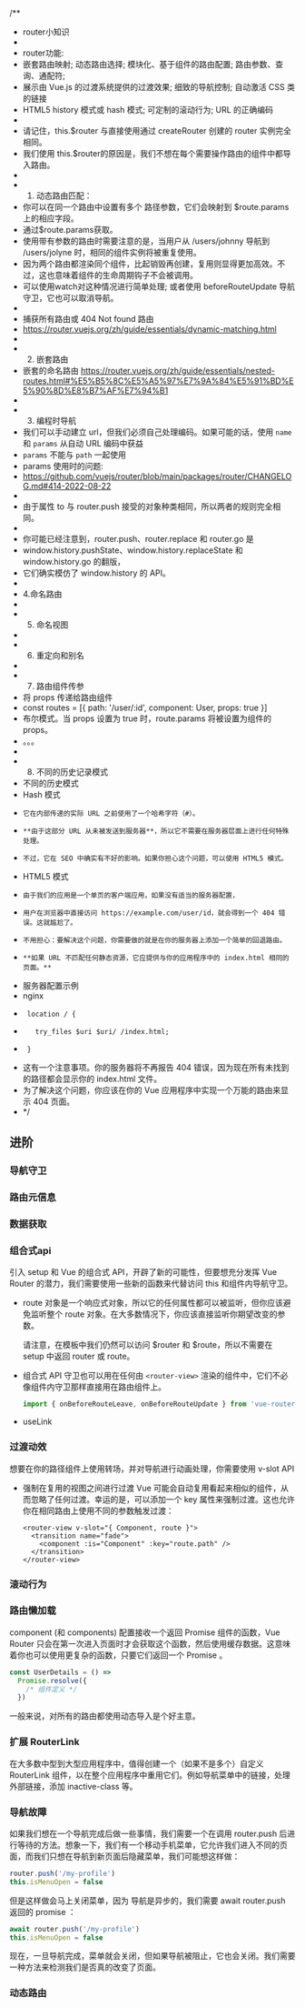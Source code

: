 /\*\*

- router小知识
-
- router功能:
- 嵌套路由映射; 动态路由选择; 模块化、基于组件的路由配置; 路由参数、查询、通配符;
- 展示由 Vue.js 的过渡系统提供的过渡效果; 细致的导航控制; 自动激活 CSS 类的链接
- HTML5 history 模式或 hash 模式; 可定制的滚动行为; URL 的正确编码
-
- 请记住，this.$router 与直接使用通过 createRouter 创建的 router 实例完全相同。
- 我们使用 this.$router的原因是，我们不想在每个需要操作路由的组件中都导入路由。
-
- 1.  动态路由匹配：
- 你可以在同一个路由中设置有多个 路径参数，它们会映射到 $route.params 上的相应字段。
- 通过$route.params获取。
- 使用带有参数的路由时需要注意的是，当用户从 /users/johnny 导航到 /users/jolyne 时，相同的组件实例将被重复使用。
- 因为两个路由都渲染同个组件，比起销毁再创建，复用则显得更加高效。不过，这也意味着组件的生命周期钩子不会被调用。
- 可以使用watch对这种情况进行简单处理; 或者使用 beforeRouteUpdate 导航守卫，它也可以取消导航。
-
- 捕获所有路由或 404 Not found 路由
- https://router.vuejs.org/zh/guide/essentials/dynamic-matching.html
-
- 2.  嵌套路由
- 嵌套的命名路由 https://router.vuejs.org/zh/guide/essentials/nested-routes.html#%E5%B5%8C%E5%A5%97%E7%9A%84%E5%91%BD%E5%90%8D%E8%B7%AF%E7%94%B1
-
- 3.  编程时导航
- 我们可以手动建立 url，但我们必须自己处理编码。如果可能的话，使用 `name` 和 `params` 从自动 URL 编码中获益
- `params` 不能与 `path` 一起使用
- params 使用时的问题:
- https://github.com/vuejs/router/blob/main/packages/router/CHANGELOG.md#414-2022-08-22
-
- 由于属性 to 与 router.push 接受的对象种类相同，所以两者的规则完全相同。
-
- 你可能已经注意到，router.push、router.replace 和 router.go 是
- window.history.pushState、window.history.replaceState 和 window.history.go 的翻版，
- 它们确实模仿了 window.history 的 API。
-
- 4.命名路由
-
- 5.  命名视图
-
- 6.  重定向和别名
-
- 7.  路由组件传参
- 将 props 传递给路由组件
- const routes = [{ path: '/user/:id', component: User, props: true }]
- 布尔模式。当 props 设置为 true 时，route.params 将被设置为组件的 props。
- 。。。
-
- 8.  不同的历史记录模式
- 不同的历史模式
- Hash 模式
-     它在内部传递的实际 URL 之前使用了一个哈希字符（#）。
-     **由于这部分 URL 从未被发送到服务器**，所以它不需要在服务器层面上进行任何特殊处理。
-     不过，它在 SEO 中确实有不好的影响。如果你担心这个问题，可以使用 HTML5 模式。
- HTML5 模式
-     由于我们的应用是一个单页的客户端应用，如果没有适当的服务器配置，
-     用户在浏览器中直接访问 https://example.com/user/id，就会得到一个 404 错误。这就尴尬了。
-     不用担心：要解决这个问题，你需要做的就是在你的服务器上添加一个简单的回退路由。
-     **如果 URL 不匹配任何静态资源，它应提供与你的应用程序中的 index.html 相同的页面。**
- 服务器配置示例
- nginx
-      location / {
-        try_files $uri $uri/ /index.html;
-      }
- 这有一个注意事项。你的服务器将不再报告 404 错误，因为现在所有未找到的路径都会显示你的 index.html 文件。
- 为了解决这个问题，你应该在你的 Vue 应用程序中实现一个万能的路由来显示 404 页面。
- \*/

## 进阶

### 导航守卫

### 路由元信息

### 数据获取

### 组合式api

引入 setup 和 Vue 的组合式 API，开辟了新的可能性，但要想充分发挥 Vue Router 的潜力，我们需要使用一些新的函数来代替访问 this 和组件内导航守卫。

- route 对象是一个响应式对象，所以它的任何属性都可以被监听，但你应该避免监听整个 route 对象。在大多数情况下，你应该直接监听你期望改变的参数。

  请注意，在模板中我们仍然可以访问 $router 和 $route，所以不需要在 setup 中返回 router 或 route。

- 组合式 API 守卫也可以用在任何由 `<router-view>` 渲染的组件中，它们不必像组件内守卫那样直接用在路由组件上。

  ```ts
  import { onBeforeRouteLeave, onBeforeRouteUpdate } from 'vue-router'
  ```

- useLink

### 过渡动效

想要在你的路径组件上使用转场，并对导航进行动画处理，你需要使用 v-slot API

- 强制在复用的视图之间进行过渡
  Vue 可能会自动复用看起来相似的组件，从而忽略了任何过渡。幸运的是，可以添加一个 key 属性来强制过渡。这也允许你在相同路由上使用不同的参数触发过渡：
  ```vue
  <router-view v-slot="{ Component, route }">
    <transition name="fade">
      <component :is="Component" :key="route.path" />
    </transition>
  </router-view>
  ```

### 滚动行为

### 路由懒加载

component (和 components) 配置接收一个返回 Promise 组件的函数，Vue Router 只会在第一次进入页面时才会获取这个函数，然后使用缓存数据。这意味着你也可以使用更复杂的函数，只要它们返回一个 Promise 。

```js
const UserDetails = () =>
  Promise.resolve({
    /* 组件定义 */
  })
```

一般来说，对所有的路由都使用动态导入是个好主意。

### 扩展 RouterLink

在大多数中型到大型应用程序中，值得创建一个（如果不是多个）自定义 RouterLink 组件，以在整个应用程序中重用它们。例如导航菜单中的链接，处理外部链接，添加 inactive-class 等。

### 导航故障

如果我们想在一个导航完成后做一些事情，我们需要一个在调用 router.push 后进行等待的方法。想象一下，我们有一个移动手机菜单，它允许我们进入不同的页面，而我们只想在导航到新页面后隐藏菜单，我们可能想这样做：

```js
router.push('/my-profile')
this.isMenuOpen = false
```

但是这样做会马上关闭菜单，因为 导航是异步的，我们需要 await router.push 返回的 promise ：

```js
await router.push('/my-profile')
this.isMenuOpen = false
```

现在，一旦导航完成，菜单就会关闭，但如果导航被阻止，它也会关闭。我们需要一种方法来检测我们是否真的改变了页面。

### 动态路由
